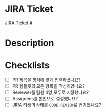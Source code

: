 <!--
  PR 제목은 '[티켓 번호] 작업 내용' 형태로 작성해주세요.
  예시) [BP-250] 아주 멋진 UI 작업
-->

# JIRA Ticket

<!--
  JIRA 티켓 번호를 입력해주세요
  예시) [JIRA Ticket #250](https://ss-sum.atlassian.net/browse/BP-250)
-->

[JIRA Ticket #](https://ss-sum.atlassian.net/browse/BP-)

# Description

<!-- Pull Request의 내용에 대해 이해하기 쉽게 설명해주세요. 작업한 부분의 이미지를 캡쳐하거나 영상을 첨부하면 리뷰어에게 큰 도움이 됩니다. -->


# Checklists

<!-- 아래 체크리스트를 모두 수행한 뒤 Pull Request를 등록해주세요. -->

- [ ] PR 제목을 형식에 맞게 입력하셨나요?
- [ ] PR 템플릿의 모든 항목을 작성하였나요?
- [ ] Reviewer를 팀원 4명 모두로 지정했나요?
- [ ] Assignees를 본인으로 설정했나요?
- [ ] JIRA 티켓의 상태를 `CODE REVIEW`로 변경했나요?